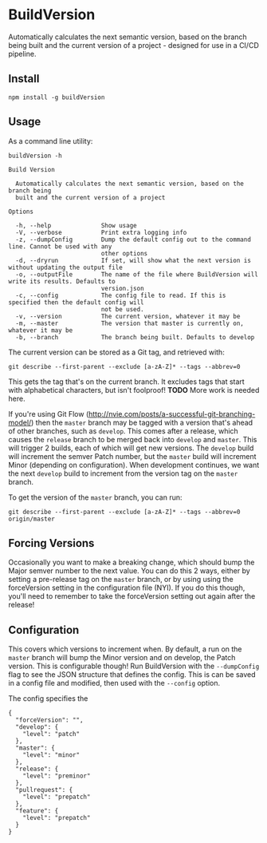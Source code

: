 # BuildVersion
Automatically calculates the next semantic version, based on the branch being built
and the current version of a project - designed for use in a CI/CD pipeline.

## Install

```
npm install -g buildVersion
```

## Usage

As a command line utility:

```
buildVersion -h

Build Version

  Automatically calculates the next semantic version, based on the branch being
  built and the current version of a project

Options

  -h, --help              Show usage
  -V, --verbose           Print extra logging info
  -z, --dumpConfig        Dump the default config out to the command line. Cannot be used with any
                          other options
  -d, --dryrun            If set, will show what the next version is without updating the output file
  -o, --outputFile        The name of the file where BuildVersion will write its results. Defaults to
                          version.json
  -c, --config            The config file to read. If this is specified then the default config will
                          not be used.
  -v, --version           The current version, whatever it may be
  -m, --master            The version that master is currently on, whatever it may be
  -b, --branch            The branch being built. Defaults to develop
```

The current version can be stored as a Git tag, and retrieved with:

```
git describe --first-parent --exclude [a-zA-Z]* --tags --abbrev=0
```

This gets the tag that's on the current branch. It excludes tags that start with
alphabetical characters, but isn't foolproof!  **TODO** More work is needed here.

If you're using Git Flow (http://nvie.com/posts/a-successful-git-branching-model/)
then the `master` branch may be tagged with a version that's ahead of other branches,
such as `develop`.  This comes after a release, which causes the `release` branch to
be merged back into `develop` and `master`.  This will trigger 2 builds, each of
which will get new versions.  The `develop` build will increment the semver
Patch number, but the `master` build will increment Minor (depending on
configuration).  When development continues, we want the next `develop` build to
increment from the version tag on the `master` branch.

To get the version of the `master` branch, you can run:

```
git describe --first-parent --exclude [a-zA-Z]* --tags --abbrev=0 origin/master
```

## Forcing Versions

Occasionally you want to make a breaking change, which should bump the Major
semver number to the next value.  You can do this 2 ways, either by setting a
pre-release tag on the `master` branch, or by using using the forceVersion
setting in the configuration file (NYI).  If you do this though, you'll need
to remember to take the forceVersion setting out again after the release!

## Configuration

This covers which versions to increment when.  By default, a run on the `master`
branch will bump the Minor version and on develop, the Patch version.  This is
configurable though!  Run BuildVersion with the `--dumpConfig` flag to see the
JSON structure that defines the config.  This is can be saved in a config file
and modified, then used with the `--config` option.

The config specifies the

```
{
  "forceVersion": "",
  "develop": {
    "level": "patch"
  },
  "master": {
    "level": "minor"
  },
  "release": {
    "level": "preminor"
  },
  "pullrequest": {
    "level": "prepatch"
  },
  "feature": {
    "level": "prepatch"
  }
}
```
